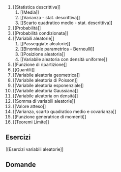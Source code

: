 
1. [[Statistica descrittiva]]
	1. [[Media]]
	2. [[Varianza - stat. descrittiva]]
	3. [[Scarto quadratico medio - stat. descrittiva]]
2. [[Probabilità]]
3. [[Probabilità condizionata]]
4. [[Variabili aleatorie]]
	1. [[Passeggiate aleatorie]]
	2. [[Binomiale parametrica - Bernoulli]]
	3. [[Posizione aleatoria]]
	4. [[Variabile aleatoria con densità uniforme]]
6. [[Funzione di ripartizione]]
7. [[Quantili]]
8. [[Variabile aleatoria geometrica]]
9. [[Variabile aleatoria di Poisson]]
10. [[Variabile aleatoria esponenziale]]
11. [[Variabile aleatoria Gaussiana]]
12. [[Variabile aleatoria on densità]]
13. [[Somma di variabili aleatorie]]
14. [[Valore atteso]]
15. [[Varianza, scarto quadratico medio e covarianza]] 
16. [[Funzione generatrice di momenti]]
17. [[Teoremi Limite]]
## Esercizi
 [[Esercizi variabili aleatorie]]



## Domande